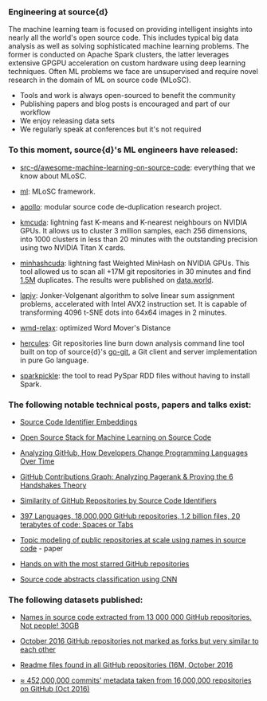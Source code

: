### Engineering at source{d}

The machine learning team is focused on providing intelligent insights into nearly all the world's open source code. This includes typical big data analysis as well as solving sophisticated machine learning problems. The former is conducted on Apache Spark clusters, the latter leverages extensive GPGPU acceleration on custom hardware using deep learning techniques. Often ML problems we face are unsupervised and require novel research in the domain of ML on source code (MLoSC).

- Tools and work is always open-sourced to benefit the community
- Publishing papers and blog posts is encouraged and part of our workflow
- We enjoy releasing data sets
- We regularly speak at conferences but it's not required

### To this moment, source{d}'s ML engineers have released:

- [src-d/awesome-machine-learning-on-source-code](https://github.com/src-d/awesome-machine-learning-on-source-code): everything that we know about MLoSC.

- [ml](https://github.com/src-d/ml): MLoSC framework.

- [apollo](https://github.com/src-d/apollo): modular source code de-duplication research project.

- [kmcuda](https://github.com/src-d/kmcuda): lightning fast K-means and K-nearest neighbours on NVIDIA GPUs. It allows us to cluster 3 million samples, each 256 dimensions, into 1000 clusters in less than 20 minutes with the outstanding precision using two NVIDIA Titan X cards.

- [minhashcuda](https://github.com/src-d/minhashcuda): lightning fast Weighted MinHash on NVIDIA GPUs. This tool allowed us to scan all +17M git repositories in 30 minutes and find [1.5M](http://1.5m/) duplicates. The results were published on [data.world](https://data.world/vmarkovtsev/github-duplicate-repositories).

- [lapjv](https://github.com/src-d/lapjv): Jonker-Volgenant algorithm to solve linear sum assignment problems, accelerated with Intel AVX2 instruction set. It is capable of transforming 4096 t-SNE dots into 64x64 images in 2 minutes.

- [wmd-relax](https://github.com/src-d/wmd-relax): optimized Word Mover's Distance

- [hercules](https://github.com/src-d/hercules): Git repositories line burn down analysis command line tool built on top of source{d}'s [go-git](https://github.com/src-d/go-git), a Git client and server implementation in pure Go language.

- [sparkpickle](https://github.com/src-d/sparkpickle): the tool to read PySpar RDD files without having to install Spark.

### The following notable technical posts, papers and talks exist:

- [Source Code Identifier Embeddings](https://blog.sourced.tech/post/id2vec/)

- [Open Source Stack for Machine Learning on Source Code](http://vmarkovtsev.github.io/gdg-2017-berlin/)

- [Analyzing GitHub, How Developers Change Programming Languages Over Time](https://blog.sourced.tech/post/language_migrations/)

- [GitHub Contributions Graph: Analyzing Pagerank & Proving the 6 Handshakes Theory](https://blog.sourced.tech/post/handshakes_pagerank/)

- [Similarity of GitHub Repositories by Source Code Identifiers](http://vmarkovtsev.github.io/techtalks-2017-moscow/)

- [397 Languages, 18,000,000 GitHub repositories, 1.2 billion files, 20 terabytes of code: Spaces or Tabs](https://blog.sourced.tech/post/tab_vs_spaces/)

- [Topic modeling of public repositories at scale using names in source code](https://arxiv.org/abs/1704.00135) - paper

- [Hands on with the most starred GitHub repositories](https://blog.sourced.tech/post/github_stars/)

- [Source code abstracts classification using CNN](http://vmarkovtsev.github.io/slush-2016/)

### The following datasets published:

- [Names in source code extracted from 13 000 000 GitHub repositories. Not people! 30GB](https://data.world/vmarkovtsev/github-source-code-names)

- [October 2016 GitHub repositories not marked as forks but very similar to each other](https://data.world/vmarkovtsev/github-duplicate-repositories)

- [Readme files found in all GitHub repositories (16M, October 2016](https://data.world/vmarkovtsev/github-readme-files)

- [≈ 452,000,000 commits' metadata taken from 16,000,000 repositories on GitHub (Oct 2016)](https://data.world/vmarkovtsev/452-m-commits-on-github)
